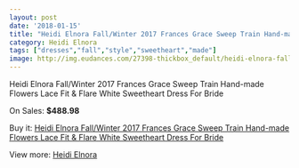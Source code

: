 ```yaml
---
layout: post
date: '2018-01-15'
title: "Heidi Elnora Fall/Winter 2017 Frances Grace Sweep Train Hand-made Flowers Lace Fit & Flare White Sweetheart Dress For Bride"
category: Heidi Elnora
tags: ["dresses","fall","style","sweetheart","made"]
image: http://img.eudances.com/27398-thickbox_default/heidi-elnora-fall-winter-2017-frances-grace-sweep-train-hand-made-flowers-lace-fit-flare-white-sweetheart-dress-for-bride.jpg
---
```

Heidi Elnora Fall/Winter 2017 Frances Grace Sweep Train Hand-made Flowers Lace Fit & Flare White Sweetheart Dress For Bride

On Sales: **$488.98**
<a href="https://www.eudances.com/en/heidi-elnora/9152-heidi-elnora-fall-winter-2017-frances-grace-sweep-train-hand-made-flowers-lace-fit-flare-white-sweetheart-dress-for-bride.html"><amp-img layout="responsive" width="600" height="600" src="//img.eudances.com/27398-thickbox_default/heidi-elnora-fall-winter-2017-frances-grace-sweep-train-hand-made-flowers-lace-fit-flare-white-sweetheart-dress-for-bride.jpg" alt="Heidi Elnora Fall/Winter 2017 Frances Grace Sweep Train Hand-made Flowers Lace Fit & Flare White Sweetheart Dress For Bride 0" /></a>
<a href="https://www.eudances.com/en/heidi-elnora/9152-heidi-elnora-fall-winter-2017-frances-grace-sweep-train-hand-made-flowers-lace-fit-flare-white-sweetheart-dress-for-bride.html"><amp-img layout="responsive" width="600" height="600" src="//img.eudances.com/27402-thickbox_default/heidi-elnora-fall-winter-2017-frances-grace-sweep-train-hand-made-flowers-lace-fit-flare-white-sweetheart-dress-for-bride.jpg" alt="Heidi Elnora Fall/Winter 2017 Frances Grace Sweep Train Hand-made Flowers Lace Fit & Flare White Sweetheart Dress For Bride 1" /></a>
<a href="https://www.eudances.com/en/heidi-elnora/9152-heidi-elnora-fall-winter-2017-frances-grace-sweep-train-hand-made-flowers-lace-fit-flare-white-sweetheart-dress-for-bride.html"><amp-img layout="responsive" width="600" height="600" src="//img.eudances.com/27401-thickbox_default/heidi-elnora-fall-winter-2017-frances-grace-sweep-train-hand-made-flowers-lace-fit-flare-white-sweetheart-dress-for-bride.jpg" alt="Heidi Elnora Fall/Winter 2017 Frances Grace Sweep Train Hand-made Flowers Lace Fit & Flare White Sweetheart Dress For Bride 2" /></a>
<a href="https://www.eudances.com/en/heidi-elnora/9152-heidi-elnora-fall-winter-2017-frances-grace-sweep-train-hand-made-flowers-lace-fit-flare-white-sweetheart-dress-for-bride.html"><amp-img layout="responsive" width="600" height="600" src="//img.eudances.com/27400-thickbox_default/heidi-elnora-fall-winter-2017-frances-grace-sweep-train-hand-made-flowers-lace-fit-flare-white-sweetheart-dress-for-bride.jpg" alt="Heidi Elnora Fall/Winter 2017 Frances Grace Sweep Train Hand-made Flowers Lace Fit & Flare White Sweetheart Dress For Bride 3" /></a>
<a href="https://www.eudances.com/en/heidi-elnora/9152-heidi-elnora-fall-winter-2017-frances-grace-sweep-train-hand-made-flowers-lace-fit-flare-white-sweetheart-dress-for-bride.html"><amp-img layout="responsive" width="600" height="600" src="//img.eudances.com/27399-thickbox_default/heidi-elnora-fall-winter-2017-frances-grace-sweep-train-hand-made-flowers-lace-fit-flare-white-sweetheart-dress-for-bride.jpg" alt="Heidi Elnora Fall/Winter 2017 Frances Grace Sweep Train Hand-made Flowers Lace Fit & Flare White Sweetheart Dress For Bride 4" /></a>

Buy it: [Heidi Elnora Fall/Winter 2017 Frances Grace Sweep Train Hand-made Flowers Lace Fit & Flare White Sweetheart Dress For Bride](https://www.eudances.com/en/heidi-elnora/9152-heidi-elnora-fall-winter-2017-frances-grace-sweep-train-hand-made-flowers-lace-fit-flare-white-sweetheart-dress-for-bride.html "Heidi Elnora Fall/Winter 2017 Frances Grace Sweep Train Hand-made Flowers Lace Fit & Flare White Sweetheart Dress For Bride")

View more: [Heidi Elnora](https://www.eudances.com/en/137-heidi-elnora "Heidi Elnora")
